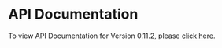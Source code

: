 # API Documentation
To view API Documentation for Version 0.11.2, please [click here](https://rawgit.com/appson/identity-public/master/v0.11.2/APISpecification/content/index.htm).
